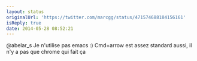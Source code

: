 ```yaml
---
layout: status
originalUrl: 'https://twitter.com/marcgg/status/471574688184156161'
isReply: true
date: 2014-05-28 08:52:21
---
```


@abelar_s Je n'utilise pas emacs :) Cmd+arrow est assez standard aussi, il n'y a pas que chrome qui fait ça

